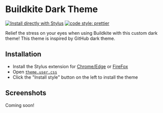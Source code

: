 # Buildkite Dark Theme

[![Install directly with Stylus](https://img.shields.io/badge/Install%20directly%20with-Stylus-00adad.svg)](https://github.com/one-dark/buildkite-dark-theme/raw/main/theme.user.css)
[![code style: prettier](https://img.shields.io/badge/code_style-prettier-ff69b4.svg)](https://github.com/prettier/prettier)

Relief the stress on your eyes when using Buildkite with this custom dark theme!
This theme is inspired by GitHub dark theme.

## Installation

- Install the Stylus extension for
  [Chrome/Edge](https://chrome.google.com/webstore/detail/stylus/clngdbkpkpeebahjckkjfobafhncgmne?hl=en)
  or [FireFox](https://addons.mozilla.org/en-US/firefox/addon/styl-us)
- Open
  [`theme.user.css`](https://github.com/one-dark/buildkite-dark-theme/raw/main/theme.user.css)
- Click the "Install style" button on the left to install the theme

## Screenshots

Coming soon!
